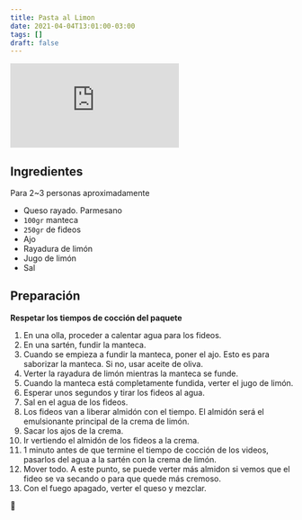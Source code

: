 ```yaml
---
title: Pasta al Limon
date: 2021-04-04T13:01:00-03:00
tags: []
draft: false
---
```


<div class="youtube-container"><iframe src="https://www.youtube.com/embed/-CjzQe5MmRE" frameborder="0" allow="accelerometer; autoplay; clipboard-write; encrypted-media; gyroscope; picture-in-picture" allowfullscreen></iframe></div>

## Ingredientes
Para 2~3 personas aproximadamente

- Queso rayado. Parmesano
- ```100gr``` manteca
- ```250gr``` de fideos
- Ajo
- Rayadura de limón
- Jugo de limón
- Sal

## Preparación
**Respetar los tiempos de cocción del paquete**

1. En una olla, proceder a calentar agua para los fideos.
2. En una sartén, fundir la manteca.
3. Cuando se empieza a fundir la manteca, poner el ajo. Esto es para saborizar la manteca. Si no, usar aceite de oliva.
4. Verter la rayadura de limón mientras la manteca se funde.
5. Cuando la manteca está completamente fundida, verter el jugo de limón.
6. Esperar unos segundos y tirar los fideos al agua.
7. Sal en el agua de los fideos.
8. Los fideos van a liberar almidón con el tiempo. El almidón será el emulsionante principal de la crema de limón.
9. Sacar los ajos de la crema.
10. Ir vertiendo el almidón de los fideos a la crema.
11. 1 minuto antes de que termine el tiempo de cocción de los videos, pasarlos del agua a la sartén con la crema de limón.
12. Mover todo. A este punto, se puede verter más almidon si vemos que el fideo se va secando o para que quede más cremoso.
13. Con el fuego apagado, verter el queso y mezclar.

🍝
